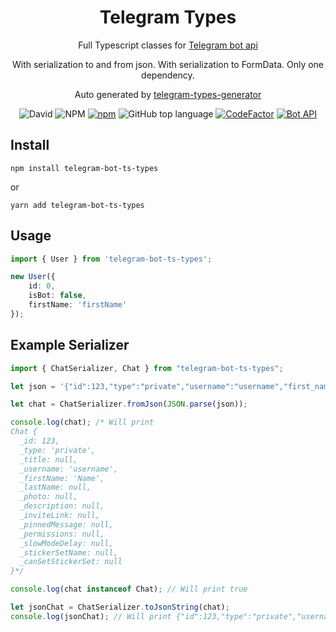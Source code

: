 <h1 align="center">Telegram Types</h1>

<div align="center">

Full Typescript classes for [Telegram bot api](https://core.telegram.org/bots/api)

With serialization to and from json. With serialization to FormData. Only one dependency.

Auto generated by [telegram-types-generator](https://www.npmjs.com/package/telegram-types-generator)

![David](https://img.shields.io/david/le-ar/telegram-bot-ts-types)
![NPM](https://img.shields.io/npm/l/telegram-bot-ts-types)
[![npm](https://img.shields.io/npm/dw/telegram-bot-ts-types)](https://www.npmjs.com/package/telegram-bot-ts-types)
![GitHub top language](https://img.shields.io/github/languages/top/le-ar/telegram-bot-ts-types)
[![CodeFactor](https://www.codefactor.io/repository/github/le-ar/telegram-bot-ts-types/badge)](https://www.codefactor.io/repository/github/le-ar/telegram-bot-ts-types)
[![Bot API](https://img.shields.io/badge/Bot%20API-latest-00aced.svg?&logo=telegram)](https://core.telegram.org/bots/api)

</div>

## Install
```
npm install telegram-bot-ts-types
```
or
```
yarn add telegram-bot-ts-types
```

## Usage

```typescript
import { User } from 'telegram-bot-ts-types';

new User({
    id: 0,
    isBot: false,
    firstName: 'firstName'
});
```

## Example Serializer

```typescript
import { ChatSerializer, Chat } from "telegram-bot-ts-types";

let json = '{"id":123,"type":"private","username":"username","first_name":"Name"}';

let chat = ChatSerializer.fromJson(JSON.parse(json));

console.log(chat); /* Will print
Chat {
  _id: 123,
  _type: 'private',
  _title: null,
  _username: 'username',
  _firstName: 'Name',
  _lastName: null,
  _photo: null,
  _description: null,
  _inviteLink: null,
  _pinnedMessage: null,
  _permissions: null,
  _slowModeDelay: null,
  _stickerSetName: null,
  _canSetStickerSet: null
}*/

console.log(chat instanceof Chat); // Will print true

let jsonChat = ChatSerializer.toJsonString(chat);
console.log(jsonChat); // Will print {"id":123,"type":"private","username":"username","first_name":"Name"}
```
